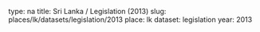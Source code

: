 type: na
title: Sri Lanka / Legislation (2013)
slug: places/lk/datasets/legislation/2013
place: lk
dataset: legislation
year: 2013
